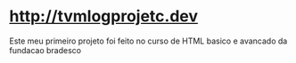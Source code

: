 # http://tvmlogprojetc.dev
Este meu primeiro projeto foi feito no curso de HTML basico e avancado da fundacao bradesco
